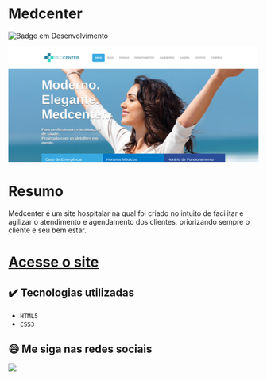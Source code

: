 # Medcenter
![Badge em Desenvolvimento](http://img.shields.io/static/v1?label=STATUS&message=CONCLUIDO&color=GREEN&style=for-the-badge)             

<img src="https://github.com/luizfelipe9627/medcenter/blob/master/images/medcenter.png" alt="Site Medcenter">

# Resumo
Medcenter é um site hospitalar na qual foi criado no intuito de facilitar e agilizar o atendimento e agendamento dos clientes, priorizando sempre o cliente e seu bem estar.


# <a href="https://luizfelipe9627.github.io/medcenter">Acesse o site</a>

## ✔️ Tecnologias utilizadas

- ``HTML5``
- ``CSS3``

## 😄 Me siga nas redes sociais<br>

<p align="left">
  <a href="https://www.linkedin.com/in/luizfelipe9627/" target="_blank"><img src="https://img.shields.io/badge/-LinkedIn-%230077B5?style=for-the-badge&logo=linkedin&logoColor=white"></a>
</p>
